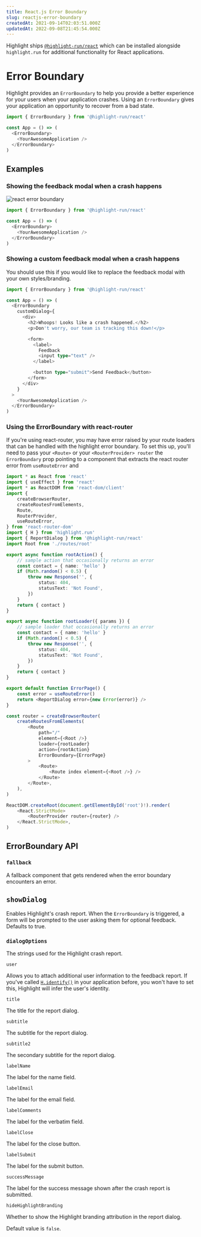 ```yaml
---
title: React.js Error Boundary
slug: reactjs-error-boundary
createdAt: 2021-09-14T02:03:51.000Z
updatedAt: 2022-09-08T21:45:54.000Z
---
```


Highlight ships [`@highlight-run/react`](https://github.com/highlight/react) which can be installed alongside `highlight.run` for additional functionality for React applications.

# Error Boundary

Highlight provides an `ErrorBoundary` to help you provide a better experience for your users when your application crashes. Using an `ErrorBoundary` gives your application an opportunity to recover from a bad state.

```typescript
import { ErrorBoundary } from '@highlight-run/react'

const App = () => (
  <ErrorBoundary>
    <YourAwesomeApplication />
  </ErrorBoundary>
)
```

## Examples

### Showing the feedback modal when a crash happens

![react error boundary](/images/docs/client-sdk/replay-configuration/react-error-boundary.png)

```typescript
import { ErrorBoundary } from '@highlight-run/react'

const App = () => (
  <ErrorBoundary>
    <YourAwesomeApplication />
  </ErrorBoundary>
)
```

### Showing a custom feedback modal when a crash happens

You should use this if you would like to replace the feedback modal with your own styles/branding.

```typescript
import { ErrorBoundary } from '@highlight-run/react'

const App = () => (
  <ErrorBoundary
    customDialog={
      <div>
        <h2>Whoops! Looks like a crash happened.</h2>
        <p>Don't worry, our team is tracking this down!</p>

        <form>
          <label>
            Feedback
            <input type="text" />
          </label>

          <button type="submit">Send Feedback</button>
        </form>
      </div>
    }
  >
    <YourAwesomeApplication />
  </ErrorBoundary>
)
```

### Using the ErrorBoundary with react-router

If you're using react-router, you may have error raised by your route loaders that can be handled with
the highlight error boundary. To set this up, you'll need to pass your `<Route>` or your `<RouterProvider> router`
the `ErrorBoundary` prop pointing to a component that extracts the react router error from `useRouteError` and

```typescript
import * as React from 'react'
import { useEffect } from 'react'
import * as ReactDOM from 'react-dom/client'
import {
	createBrowserRouter,
	createRoutesFromElements,
	Route,
	RouterProvider,
	useRouteError,
} from 'react-router-dom'
import { H } from 'highlight.run'
import { ReportDialog } from '@highlight-run/react'
import Root from './routes/root'

export async function rootAction() {
    // sample action that occasionally returns an error
	const contact = { name: 'hello' }
	if (Math.random() < 0.5) {
		throw new Response('', {
			status: 404,
			statusText: 'Not Found',
		})
	}
	return { contact }
}

export async function rootLoader({ params }) {
    // sample loader that occasionally returns an error
	const contact = { name: 'hello' }
	if (Math.random() < 0.5) {
		throw new Response('', {
			status: 404,
			statusText: 'Not Found',
		})
	}
	return { contact }
}

export default function ErrorPage() {
	const error = useRouteError()
	return <ReportDialog error={new Error(error)} />
}

const router = createBrowserRouter(
	createRoutesFromElements(
		<Route
			path="/"
			element={<Root />}
			loader={rootLoader}
			action={rootAction}
			ErrorBoundary={ErrorPage}
		>
			<Route>
				<Route index element={<Root />} />
			</Route>
		</Route>,
	),
)

ReactDOM.createRoot(document.getElementById('root')!).render(
	<React.StrictMode>
		<RouterProvider router={router} />
	</React.StrictMode>,
)
```

## ErrorBoundary API

### `fallback`

A fallback component that gets rendered when the error boundary encounters an error.

## `showDialog`

Enables Highlight's crash report. When the `ErrorBoundary` is triggered, a form will be prompted to the user asking them for optional feedback. Defaults to true.

### `dialogOptions`

The strings used for the Highlight crash report.

`user`

Allows you to attach additional user information to the feedback report. If you've called [`H.identify()`](../../../sdk/client.md) in your application before, you won't have to set this, Highlight will infer the user's identity.

`title`

The title for the report dialog.

`subtitle`

The subtitle for the report dialog.

`subtitle2`

The secondary subtitle for the report dialog.

`labelName`

The label for the name field.

`labelEmail`

The label for the email field.

`labelComments`

The label for the verbatim field.

`labelClose`

The label for the close button.

`labelSubmit`

The label for the submit button.

`successMessage`

The label for the success message shown after the crash report is submitted.

`hideHighlightBranding`

Whether to show the Highlight branding attribution in the report dialog.

Default value is `false`.
